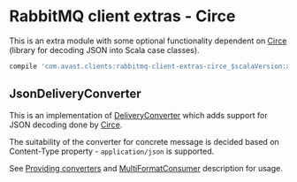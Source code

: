 # RabbitMQ client extras - Circe

This is an extra module with some optional functionality dependent on [Circe](https://github.com/circe/circe) (library for decoding JSON into
Scala case classes).  
```groovy
compile 'com.avast.clients:rabbitmq-client-extras-circe_$scalaVersion:x.x.x'
```

## JsonDeliveryConverter

This is an implementation of [DeliveryConverter](../core/src/main/scala/com/avast/clients/rabbitmq/DeliveryConverter.scala) which adds support
for JSON decoding done by [Circe](https://github.com/circe/circe).

The suitability of the converter for concrete message is decided based on Content-Type property - `application/json` is supported.

See [Providing converters](../README.md#providing-converters-for-producer/consumer) and [MultiFormatConsumer](../README.md#multiformatconsumer)
description for usage.